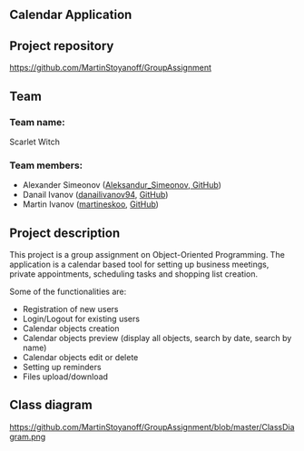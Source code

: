 ﻿## Calendar Application
## Project repository 
https://github.com/MartinStoyanoff/GroupAssignment
 
## Team

### Team name:
Scarlet Witch
### Team members:

- Alexander Simeonov ([Aleksandur_Simeonov](http://judge.telerikacademy.com/user/Aleksandur_Simeonov),[ GitHub](https://github.com/troqta))  
- Danail Ivanov ([danailivanov94](http://judge.telerikacademy.com/user/danailivanov94), [GitHub](https://github.com/danailivanov))
- Martin Ivanov ([martineskoo](http://judge.telerikacademy.com/user/martineskoo), [GitHub](https://github.com/MartinStoyanoff))

## Project description
This project is a group assignment on Object-Oriented Programming.
The application is a calendar based tool for setting up business meetings, private appointments, scheduling tasks and shopping list creation. 

Some of the functionalities are:

 - Registration of new users
 - Login/Logout for existing users
 - Calendar objects creation
 - Calendar objects preview (display all objects, search by date, search by name)
 - Calendar objects edit or delete
 - Setting up reminders
 - Files upload/download

## Class diagram
https://github.com/MartinStoyanoff/GroupAssignment/blob/master/ClassDiagram.png
